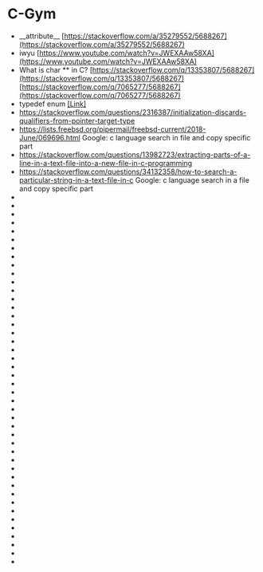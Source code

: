 # C-Gym

* \_\_attribute\_\_ [https://stackoverflow.com/a/35279552/5688267](https://stackoverflow.com/a/35279552/5688267)
* iwyu [https://www.youtube.com/watch?v=JWEXAAw58XA](https://www.youtube.com/watch?v=JWEXAAw58XA)
* What is char ** in C? [https://stackoverflow.com/q/13353807/5688267](https://stackoverflow.com/q/13353807/5688267)[https://stackoverflow.com/q/7065277/5688267](https://stackoverflow.com/q/7065277/5688267)
* typedef enum [[Link]](https://stackoverflow.com/q/34323130/5688267)
* https://stackoverflow.com/questions/2316387/initialization-discards-qualifiers-from-pointer-target-type
* https://lists.freebsd.org/pipermail/freebsd-current/2018-June/069696.html
Google: c language search in file and copy specific part  
* https://stackoverflow.com/questions/13982723/extracting-parts-of-a-line-in-a-text-file-into-a-new-file-in-c-programming
* https://stackoverflow.com/questions/34132358/how-to-search-a-particular-string-in-a-text-file-in-c
Google: c language search in a file and copy specific part  
*
*
*
*
*
*
*
*
*
*
*
*
*
*
*
*
*
*
*
*
*
*
*
*
*
*
*
*
*
*
*
*
*
*
*
*
*
*
*
*
*
*
*
*

